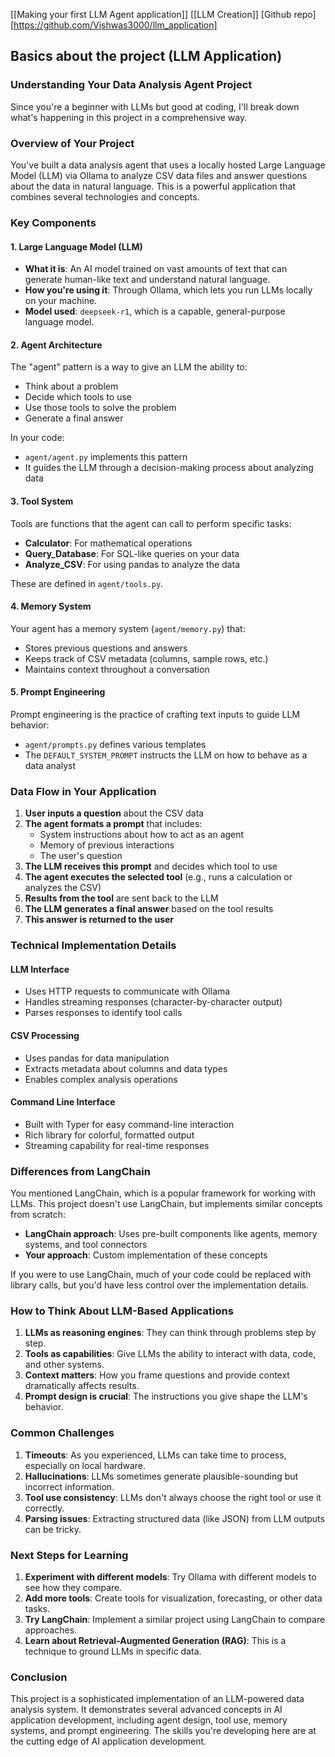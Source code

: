 [[Making your first LLM Agent application]] [[LLM Creation]]
[Github repo] [https://github.com/Vishwas3000/llm_application]
## Basics about the project (LLM Application)

### Understanding Your Data Analysis Agent Project

Since you're a beginner with LLMs but good at coding, I'll break down what's happening in this project in a comprehensive way.

### Overview of Your Project

You've built a data analysis agent that uses a locally hosted Large Language Model (LLM) via Ollama to analyze CSV data files and answer questions about the data in natural language. This is a powerful application that combines several technologies and concepts.

### Key Components

#### 1. Large Language Model (LLM)

- **What it is**: An AI model trained on vast amounts of text that can generate human-like text and understand natural language.
- **How you're using it**: Through Ollama, which lets you run LLMs locally on your machine.
- **Model used**: `deepseek-r1`, which is a capable, general-purpose language model.

#### 2. Agent Architecture

The "agent" pattern is a way to give an LLM the ability to:

- Think about a problem
- Decide which tools to use
- Use those tools to solve the problem
- Generate a final answer

In your code:

- `agent/agent.py` implements this pattern
- It guides the LLM through a decision-making process about analyzing data

#### 3. Tool System

Tools are functions that the agent can call to perform specific tasks:

- **Calculator**: For mathematical operations
- **Query_Database**: For SQL-like queries on your data
- **Analyze_CSV**: For using pandas to analyze the data

These are defined in `agent/tools.py`.

#### 4. Memory System

Your agent has a memory system (`agent/memory.py`) that:

- Stores previous questions and answers
- Keeps track of CSV metadata (columns, sample rows, etc.)
- Maintains context throughout a conversation

#### 5. Prompt Engineering

Prompt engineering is the practice of crafting text inputs to guide LLM behavior:

- `agent/prompts.py` defines various templates
- The `DEFAULT_SYSTEM_PROMPT` instructs the LLM on how to behave as a data analyst

### Data Flow in Your Application

1. **User inputs a question** about the CSV data
2. **The agent formats a prompt** that includes:
    - System instructions about how to act as an agent
    - Memory of previous interactions
    - The user's question
3. **The LLM receives this prompt** and decides which tool to use
4. **The agent executes the selected tool** (e.g., runs a calculation or analyzes the CSV)
5. **Results from the tool** are sent back to the LLM
6. **The LLM generates a final answer** based on the tool results
7. **This answer is returned to the user**

### Technical Implementation Details

#### LLM Interface

- Uses HTTP requests to communicate with Ollama
- Handles streaming responses (character-by-character output)
- Parses responses to identify tool calls

#### CSV Processing

- Uses pandas for data manipulation
- Extracts metadata about columns and data types
- Enables complex analysis operations

#### Command Line Interface

- Built with Typer for easy command-line interaction
- Rich library for colorful, formatted output
- Streaming capability for real-time responses

### Differences from LangChain

You mentioned LangChain, which is a popular framework for working with LLMs. This project doesn't use LangChain, but implements similar concepts from scratch:

- **LangChain approach**: Uses pre-built components like agents, memory systems, and tool connectors
- **Your approach**: Custom implementation of these concepts

If you were to use LangChain, much of your code could be replaced with library calls, but you'd have less control over the implementation details.

### How to Think About LLM-Based Applications

1. **LLMs as reasoning engines**: They can think through problems step by step.
2. **Tools as capabilities**: Give LLMs the ability to interact with data, code, and other systems.
3. **Context matters**: How you frame questions and provide context dramatically affects results.
4. **Prompt design is crucial**: The instructions you give shape the LLM's behavior.

### Common Challenges

1. **Timeouts**: As you experienced, LLMs can take time to process, especially on local hardware.
2. **Hallucinations**: LLMs sometimes generate plausible-sounding but incorrect information.
3. **Tool use consistency**: LLMs don't always choose the right tool or use it correctly.
4. **Parsing issues**: Extracting structured data (like JSON) from LLM outputs can be tricky.

### Next Steps for Learning

1. **Experiment with different models**: Try Ollama with different models to see how they compare.
2. **Add more tools**: Create tools for visualization, forecasting, or other data tasks.
3. **Try LangChain**: Implement a similar project using LangChain to compare approaches.
4. **Learn about Retrieval-Augmented Generation (RAG)**: This is a technique to ground LLMs in specific data.

### Conclusion

This project is a sophisticated implementation of an LLM-powered data analysis system. It demonstrates several advanced concepts in AI application development, including agent design, tool use, memory systems, and prompt engineering. The skills you're developing here are at the cutting edge of AI application development.
